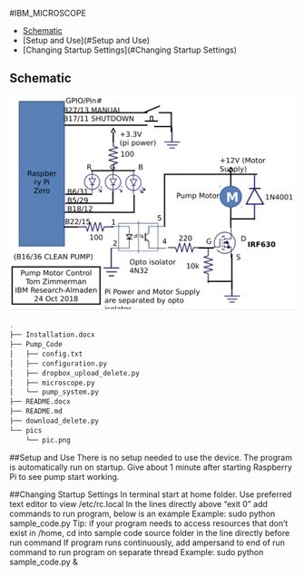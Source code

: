 
#IBM_MICROSCOPE

- [Schematic](#Schematic)
- [Setup and Use](#Setup and Use)
- [Changing Startup Settings](#Changing Startup Settings)


## Schematic
![pics](pics/pic.png)

~~~bash
.
├── Installation.docx
├── Pump_Code
│   ├── config.txt
│   ├── configuration.py
│   ├── dropbox_upload_delete.py
│   ├── microscope.py
│   └── pump_system.py
├── README.docx
├── README.md
├── download_delete.py
└── pics
    └── pic.png
~~~

##Setup and Use
There is no setup needed to use the device. The program is automatically run on startup. Give about 1 minute after starting Raspberry Pi to see pump start working.

##Changing Startup Settings
In terminal start at home folder.
Use preferred text editor to view /etc/rc.local
In the lines directly above “exit 0” add commands to run program, below is an example
Example: sudo python sample_code.py
Tip: if your program needs to access resources that don’t exist in /home, cd into sample code source folder in the line directly before run command
If program runs continuously, add ampersand to end of run command to run program on separate thread
Example: sudo python sample_code.py &